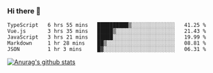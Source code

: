 ### Hi there 👋



<!--
**webB1an/webB1an** is a ✨ _special_ ✨ repository because its `README.md` (this file) appears on your GitHub profile.

Here are some ideas to get you started:

- 🔭 I’m currently working on ...
- 🌱 I’m currently learning ...
- 👯 I’m looking to collaborate on ...
- 🤔 I’m looking for help with ...
- 💬 Ask me about ...
- 📫 How to reach me: ...
- 😄 Pronouns: ...
- ⚡ Fun fact: ...
-->

<!--START_SECTION:waka-->
```text
TypeScript   6 hrs 55 mins   ██████████▒░░░░░░░░░░░░░░   41.25 % 
Vue.js       3 hrs 35 mins   █████▒░░░░░░░░░░░░░░░░░░░   21.43 % 
JavaScript   3 hrs 21 mins   █████░░░░░░░░░░░░░░░░░░░░   19.99 % 
Markdown     1 hr 28 mins    ██▒░░░░░░░░░░░░░░░░░░░░░░   08.81 % 
JSON         1 hr 3 mins     █▓░░░░░░░░░░░░░░░░░░░░░░░   06.31 % 
```
<!--END_SECTION:waka-->


[![Anurag's github stats](https://github-readme-stats.vercel.app/api?username=webB1an&show_icons=true&theme=radical)](https://github.com/anuraghazra/github-readme-stats)

